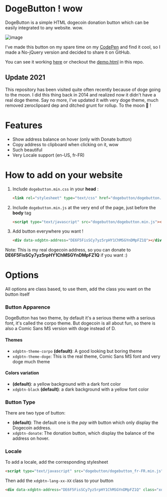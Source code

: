 DogeButton ! wow
==========

DogeButton is a simple HTML dogecoin donation button which can be easily integrated to any website. wow.

![image](https://i.imgur.com/eKRBFA1.gif)

I've made this button on my spare time on my [CodePen](http://codepen.io/yadomi/pen/EGiKD) and find it cool, so I made a No-jQuery version and decided to share it on GitHub.

You can see it working [here](http://yadomi.github.io/doge-button/) or checkout the [demo.html](https://github.com/yadomi/doge-button/blob/master/demo.html) in this repo.

## Update 2021

This repository has been visited quite often recently because of doge going to the moon. I did this thing back in 2014 and realized now it didn't have a real doge theme. Say no more, I've updated it with very doge theme, much removed zeroclipoard dep and ditched grunt for rollup. To the moon :rocket: !

# Features

 - Show address balance on hover (only with Donate button)
 - Copy address to clipboard when clicking on it, wow
 - Such beautiful
 - Very Locale support (en-US, fr-FR)

# How to add on your website

1. Include `dogebutton.min.css` in your **head** :

	```html
	<link rel="stylesheet" type="text/css" href="dogebutton/dogebutton.min.css">
	```

2. Include `dogebutton.min.js` at the very end of the page, just before the **body** tag

	```html
	<script type="text/javascript" src="dogebutton/dogebutton.min.js"></script>
	```

3. Add button everywhere you want !

	```html
	<div data-xdgbtn-address="DE6F5FisSCy7yz5rpHY1ChMSGYnDMpFZ1Q"></div>
	```

Note: This is my real dogecoin address, so you can donate to **DE6F5FisSCy7yz5rpHY1ChMSGYnDMpFZ1Q** if you want :)

# Options

All options are class based, to use them, add the class you want on the button itself

### Button Apparence

DogeButton has two theme, by default it's a serious theme with a serious font, it's called the corpo theme.
But dogecoin is all about fun, so there is also a Comic Sans MS version with doge instead of D.

#### Themes

- `xdgbtn-theme-corpo` **(default)**:  A good looking but boring theme
- `xdgbtn-theme-doge`: This is the real theme, Comic Sans MS font and very doge much theme

#### Colors variation

- **(default)**:  a yellow background with a dark font color
- `xdgbtn-black` **(default)**: a dark background with a yellow font color

### Button Type

There are two type of button:

- **(default)**: The default one is the *pay with* button which only display the Dogecoin address.
- `xdgbtn-donate`: The donation button, which display the balance of the address on hover.

### Locale

To add a locale, add the corresponding stylesheet

```html
<script type="text/javascript" src="dogebutton/dogebutton_fr-FR.min.js"></script>
```

Then add the `xdgbtn-lang-xx-XX` class to your button

```html
<div data-xdgbtn-address="DE6F5FisSCy7yz5rpHY1ChMSGYnDMpFZ1Q" class="xdgbtn-lang-fr-FR"></div>
```
